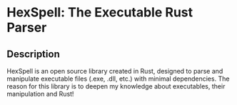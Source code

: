 # HexSpell: The Executable Rust Parser

## Description
HexSpell is an open source library created in Rust, designed to parse and manipulate executable files (.exe, .dll, etc.) with minimal dependencies. The reason for this library is to deepen my knowledge about executables, their manipulation and Rust! 
